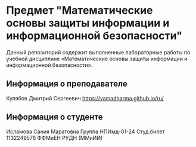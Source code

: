 # Предмет "Математические основы защиты информации и информационной безопасности"

Данный репозиторий содержит выполненные лабораторные работы по учебной дисциплине «Математические основы защиты информации и информационной безопасности».

## Информация о преподавателе
Кулябов Дмитрий Сергеевич
https://yamadharma.github.io/ru/

## Информация о студенте
Исламова Сания Маратовна
Группа НПИмд-01-24
Студ.билет 1132249576
ФФМиЕН РУДН (ММиИИ)
